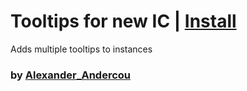 # Tooltips for new IC | [Install](https://raw.githubusercontent.com/InfiniteCraftCommunity/userscripts/master/userscripts/24sandualexandru/Tooltips_New/index.user.js)
Adds multiple tooltips to instances
### by [Alexander_Andercou](https://github.com/24sanduAlexandru)
